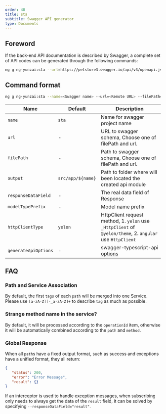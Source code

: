 ```yaml
---
order: 40
title: sta
subtitle: Swagger API generator
type: Documents
---
```


## Foreword

If the back-end API documentation is described by Swagger, a complete set of API codes can be generated through the following commands:

```bash
ng g ng-yunzai:sta --url=https://petstore3.swagger.io/api/v3/openapi.json 
```

## Command format

```bash
ng g ng-yunzai:sta --name=<Swagger name> --url=<Remote URL> --filePath=<Local Swagger.json> --output=<Path to folder>
```

| Name | Default | Description |
|------|---------|-------------|
| `name` | `sta` | Name for swagger project name |
| `url` | - | URL to swagger schema, Choose one of filePath and url. |
| `filePath` | - | Path to swagger schema, Choose one of filePath and url. |
| `output` | `src/app/${name}` | Path to folder where will been located the created api module |
| `responseDataField` | - | The real data field of Response |
| `modelTypePrefix` | - | Model name prefix |
| `httpClientType` | `yelon` | HttpClient request method, 1. `yelon` use `_HttpClient` of `@yelon/theme`, 2. `angular` use `HttpClient` |
| `generateApiOptions` | - | swagger-typescript-api [options](https://github.com/acacode/swagger-typescript-api#-usage) |

## FAQ

### Path and Service Association

By default, the first `tags` of each `path` will be merged into one Service. Please use `[a-zA-Z][-_a-zA-Z]+` to describe `tag` as much as possible.

### Strange method name in the service?

By default, it will be processed according to the `operationId` item, otherwise it will be automatically combined according to the `path` and `method`.

### Global Response

When all `path`s have a fixed output format, such as success and exceptions have a unified format, they all return:

```json
{
   "status": 200,
   "error": "Error Message",
   "result": {}
}
```

If an interceptor is used to handle exception messages, when subscribing only needs to always get the data of the `result` field, it can be solved by specifying `--responseDataField="result"`.
